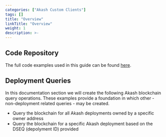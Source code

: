 ```yaml
---
categories: ["Akash Custom Clients"]
tags: []
title: "Overview"
linkTitle: "Overview"
weight: 1
description: >-
---
```


## Code Repository

The full code examples used in this guide can be found [here](https://github.com/chainzero/akash-client/tree/main/akashrpcclient\_queryonly).

## Deployment Queries

In this documentation section we will create the following Akash blockchain query operations.  These examples provide a foundation in which other - non-deployment related queries - may be created.

* Query the blockchain for all Akash deployments owned by a specific owner address
* Query the blockchain for a specific Akash deployment based on the DSEQ (depolyment ID) provided
